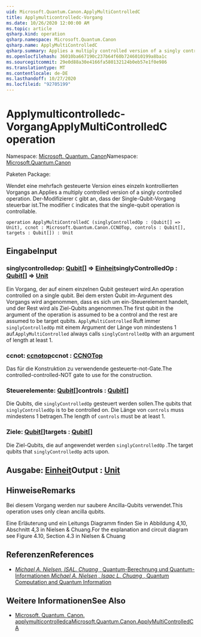 ```yaml
---
uid: Microsoft.Quantum.Canon.ApplyMultiControlledC
title: Applymulticontrolledc-Vorgang
ms.date: 10/26/2020 12:00:00 AM
ms.topic: article
qsharp.kind: operation
qsharp.namespace: Microsoft.Quantum.Canon
qsharp.name: ApplyMultiControlledC
qsharp.summary: Applies a multiply controlled version of a singly controlled operation. The modifier `C` indicates that the single-qubit operation is controllable.
ms.openlocfilehash: 36010ba667190c237b64f60b7246010199a8ba1c
ms.sourcegitcommit: 29e0d88a30e4166fa580132124b0eb57e1f0e986
ms.translationtype: MT
ms.contentlocale: de-DE
ms.lasthandoff: 10/27/2020
ms.locfileid: "92705199"
---
```

# <a name="applymulticontrolledc-operation"></a><span data-ttu-id="d966a-102">Applymulticontrolledc-Vorgang</span><span class="sxs-lookup"><span data-stu-id="d966a-102">ApplyMultiControlledC operation</span></span>

<span data-ttu-id="d966a-103">Namespace: [Microsoft. Quantum. Canon](xref:Microsoft.Quantum.Canon)</span><span class="sxs-lookup"><span data-stu-id="d966a-103">Namespace: [Microsoft.Quantum.Canon](xref:Microsoft.Quantum.Canon)</span></span>

<span data-ttu-id="d966a-104">Paketen [](https://nuget.org/packages/)</span><span class="sxs-lookup"><span data-stu-id="d966a-104">Package: [](https://nuget.org/packages/)</span></span>


<span data-ttu-id="d966a-105">Wendet eine mehrfach gesteuerte Version eines einzeln kontrollierten Vorgangs an.</span><span class="sxs-lookup"><span data-stu-id="d966a-105">Applies a multiply controlled version of a singly controlled operation.</span></span>
<span data-ttu-id="d966a-106">Der-Modifizierer `C` gibt an, dass der Single-Qubit-Vorgang steuerbar ist.</span><span class="sxs-lookup"><span data-stu-id="d966a-106">The modifier `C` indicates that the single-qubit operation is controllable.</span></span>

```qsharp
operation ApplyMultiControlledC (singlyControlledOp : (Qubit[] => Unit), ccnot : Microsoft.Quantum.Canon.CCNOTop, controls : Qubit[], targets : Qubit[]) : Unit
```


## <a name="input"></a><span data-ttu-id="d966a-107">Eingabe</span><span class="sxs-lookup"><span data-stu-id="d966a-107">Input</span></span>

### <a name="singlycontrolledop--qubit--unit"></a><span data-ttu-id="d966a-108">singlycontrolledop: [Qubit](xref:microsoft.quantum.lang-ref.qubit)[] => [Einheit](xref:microsoft.quantum.lang-ref.unit)</span><span class="sxs-lookup"><span data-stu-id="d966a-108">singlyControlledOp : [Qubit](xref:microsoft.quantum.lang-ref.qubit)[] => [Unit](xref:microsoft.quantum.lang-ref.unit)</span></span> 

<span data-ttu-id="d966a-109">Ein Vorgang, der auf einem einzelnen Qubit gesteuert wird.</span><span class="sxs-lookup"><span data-stu-id="d966a-109">An operation controlled on a single qubit.</span></span>
<span data-ttu-id="d966a-110">Bei dem ersten Qubit im-Argument des Vorgangs wird angenommen, dass es sich um ein-Steuerelement handelt, und der Rest wird als Ziel-Qubits angenommen.</span><span class="sxs-lookup"><span data-stu-id="d966a-110">The first qubit in the argument of the operation is assumed to be a control and the rest are assumed to be target qubits.</span></span>
<span data-ttu-id="d966a-111">`ApplyMultiControlled` Ruft immer `singlyControlledOp` mit einem Argument der Länge von mindestens 1 auf.</span><span class="sxs-lookup"><span data-stu-id="d966a-111">`ApplyMultiControlled` always calls `singlyControlledOp` with an argument of length at least 1.</span></span>


### <a name="ccnot--ccnotop"></a><span data-ttu-id="d966a-112">ccnot: [ccnotop](xref:Microsoft.Quantum.Canon.CCNOTop)</span><span class="sxs-lookup"><span data-stu-id="d966a-112">ccnot : [CCNOTop](xref:Microsoft.Quantum.Canon.CCNOTop)</span></span>

<span data-ttu-id="d966a-113">Das für die Konstruktion zu verwendende gesteuerte-not-Gate.</span><span class="sxs-lookup"><span data-stu-id="d966a-113">The controlled-controlled-NOT gate to use for the construction.</span></span>


### <a name="controls--qubit"></a><span data-ttu-id="d966a-114">Steuerelemente: [Qubit](xref:microsoft.quantum.lang-ref.qubit)[]</span><span class="sxs-lookup"><span data-stu-id="d966a-114">controls : [Qubit](xref:microsoft.quantum.lang-ref.qubit)[]</span></span>

<span data-ttu-id="d966a-115">Die Qubits, die `singlyControlledOp` gesteuert werden sollen.</span><span class="sxs-lookup"><span data-stu-id="d966a-115">The qubits that `singlyControlledOp` is to be controlled on.</span></span>
<span data-ttu-id="d966a-116">Die Länge von `controls` muss mindestens 1 betragen.</span><span class="sxs-lookup"><span data-stu-id="d966a-116">The length of `controls` must be at least 1.</span></span>


### <a name="targets--qubit"></a><span data-ttu-id="d966a-117">Ziele: [Qubit](xref:microsoft.quantum.lang-ref.qubit)[]</span><span class="sxs-lookup"><span data-stu-id="d966a-117">targets : [Qubit](xref:microsoft.quantum.lang-ref.qubit)[]</span></span>

<span data-ttu-id="d966a-118">Die Ziel-Qubits, die auf angewendet werden `singlyControlledOp` .</span><span class="sxs-lookup"><span data-stu-id="d966a-118">The target qubits that `singlyControlledOp` acts upon.</span></span>



## <a name="output--unit"></a><span data-ttu-id="d966a-119">Ausgabe: [Einheit](xref:microsoft.quantum.lang-ref.unit)</span><span class="sxs-lookup"><span data-stu-id="d966a-119">Output : [Unit](xref:microsoft.quantum.lang-ref.unit)</span></span>



## <a name="remarks"></a><span data-ttu-id="d966a-120">Hinweise</span><span class="sxs-lookup"><span data-stu-id="d966a-120">Remarks</span></span>

<span data-ttu-id="d966a-121">Bei diesem Vorgang werden nur saubere Ancilla-Qubits verwendet.</span><span class="sxs-lookup"><span data-stu-id="d966a-121">This operation uses only clean ancilla qubits.</span></span>

<span data-ttu-id="d966a-122">Eine Erläuterung und ein Leitungs Diagramm finden Sie in Abbildung 4,10, Abschnitt 4,3 in Nielsen & Chuang.</span><span class="sxs-lookup"><span data-stu-id="d966a-122">For the explanation and circuit diagram see Figure 4.10, Section 4.3 in Nielsen & Chuang</span></span>

## <a name="references"></a><span data-ttu-id="d966a-123">Referenzen</span><span class="sxs-lookup"><span data-stu-id="d966a-123">References</span></span>

- [<span data-ttu-id="d966a-124">*Michael A. Nielsen, ISAL. Chuang* , Quantum-Berechnung und Quantum-Informationen</span><span class="sxs-lookup"><span data-stu-id="d966a-124"> *Michael A. Nielsen , Isaac L. Chuang* , Quantum Computation and Quantum Information </span></span>](http://doi.org/10.1017/CBO9780511976667)

## <a name="see-also"></a><span data-ttu-id="d966a-125">Weitere Informationen</span><span class="sxs-lookup"><span data-stu-id="d966a-125">See Also</span></span>

- [<span data-ttu-id="d966a-126">Microsoft. Quantum. Canon. applymulticontrolledca</span><span class="sxs-lookup"><span data-stu-id="d966a-126">Microsoft.Quantum.Canon.ApplyMultiControlledCA</span></span>](xref:Microsoft.Quantum.Canon.ApplyMultiControlledCA)